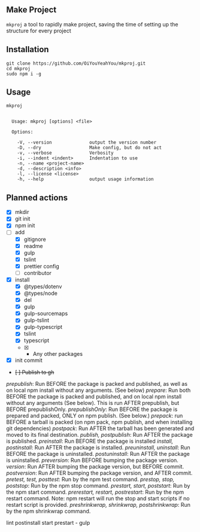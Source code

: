 ## Make Project

`mkproj` a tool to rapidly make project, saving the time of setting up the structure for every project

## Installation

```shell
git clone https://github.com/OiYouYeahYou/mkproj.git
cd mkproj
sudo npm i -g
```

## Usage

```shell
mkproj


  Usage: mkproj [options] <file>

  Options:

    -V, --version              output the version number
    -D, --dry                  Make config, but do not act
    -v, --verbose              Verbosity
    -i, --indent <indent>      Indentation to use
    -n, --name <project-name>
    -d, --description <info>
    -l, --license <license>
    -h, --help                 output usage information
```

## Planned actions

*   [x] mkdir
*   [x] git init
*   [x] npm init
*   [ ] add
    *   [x] gitignore
    *   [x] readme
    *   [x] gulp
    *   [x] tslint
    *   [x] prettier config
    *   [ ] contributor
*   [x] install
    *   [x] @types/dotenv
    *   [x] @types/node
    *   [x] del
    *   [x] gulp
    *   [x] gulp-sourcemaps
    *   [x] gulp-tslint
    *   [x] gulp-typescript
    *   [x] tslint
    *   [x] typescript
    *   [x] *   Any other packages
*   [x] init commit
*   ~~[ ] Publish to gh~~

_prepublish_: Run BEFORE the package is packed and published, as well as on local npm install without any arguments. (See below)
_prepare_: Run both BEFORE the package is packed and published, and on local npm install without any arguments (See below). This is run AFTER prepublish, but BEFORE prepublishOnly.
_prepublishOnly_: Run BEFORE the package is prepared and packed, ONLY on npm publish. (See below.)
_prepack_: run BEFORE a tarball is packed (on npm pack, npm publish, and when installing git dependencies)
_postpack_: Run AFTER the tarball has been generated and moved to its final destination.
_publish, postpublish_: Run AFTER the package is published.
_preinstall_: Run BEFORE the package is installed
_install, postinstall_: Run AFTER the package is installed.
_preuninstall, uninstall_: Run BEFORE the package is uninstalled.
_postuninstall_: Run AFTER the package is uninstalled.
_preversion_: Run BEFORE bumping the package version.
_version_: Run AFTER bumping the package version, but BEFORE commit.
_postversion_: Run AFTER bumping the package version, and AFTER commit.
_pretest, test, posttest_: Run by the npm test command.
_prestop, stop, poststop_: Run by the npm stop command.
_prestart, start, poststart_: Run by the npm start command.
_prerestart, restart, postrestart_: Run by the npm restart command. Note: npm restart will run the stop and start scripts if no restart script is provided.
_preshrinkwrap, shrinkwrap, postshrinkwrap_: Run by the npm shrinkwrap command.

lint
postinstall
start
prestart - gulp
